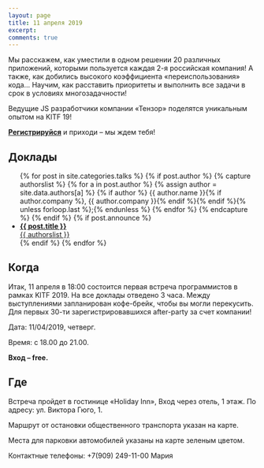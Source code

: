 ```yaml
---
layout: page
title: 11 апреля 2019
excerpt:
comments: true
---
```


Мы расскажем, как уместили в одном решении 20 различных приложений, которыми пользуется каждая 2-я российская компания! А также, как добились высокого коэффициента «переиспользования» кода… Научим, как расставить приоритеты и выполнить все задачи в срок в условиях многозадачности!

Ведущие JS разработчики компании «Тензор» поделятся уникальным опытом на KlTF 19!

[**Регистрируйся**][register] и приходи – мы ждем тебя!
	

Доклады
-------

<ul class="post-list">
{% for post in site.categories.talks %}
  {% if post.author %}
    {% capture authorslist %}
      {% for a in post.author %}
        {% assign author = site.data.authors[a] %}
        {% if author %} {{ author.name }}{% if author.company %}, {{ author.company }}{% endif %}{% endif %}{% unless forloop.last %};{% endunless %}
      {% endfor %}
    {% endcapture %}
  {% endif %}
  {% if post.announce %}
  <li><a href="{{ site.url }}{{ post.url }}"><b>{{ post.title }}</b><br/>{{ authorslist }}</a></li>
  {% endif %}
{% endfor %}
</ul>

Когда
-----

Итак, 11 апреля в 18:00 состоится первая встреча программистов в рамках KlTF 2019. На все доклады отведено 3 часа. Между выступлениями запланирован кофе-брейк, чтобы вы могли перекусить. Для первых 30-ти зарегистрировавшихся after-party за счет компании!

Дата: 11/04/2019, четверг.

Время: с 18.00 до 21.00.

__Вход – free.__


Где
---

Встреча пройдет в гостинице «Holiday Inn», Вход через отель, 1 этаж. По адресу: ул. Виктора Гюго, 1.

Маршрут от остановки общественного транспорта указан на карте.

Места для парковки автомобилей указаны на карте зеленым цветом.

Контактные телефоны: +7(909) 249-11-00 Мария


<script type="text/javascript" charset="utf-8" async src="https://api-maps.yandex.ru/services/constructor/1.0/js/?um=constructor%3A36ddcdf780866d24a555f5e8156384d51f42ad5c6c33ffb7a74a4f0bbe78e4ed&amp;width=100%25&amp;height=636&amp;lang=ru_RU&amp;scroll=true"></script>

<!-- <script type="application/javascript">  var __event_coordinates = {"longitude":"20.505843","latitude":"54.708227"}, __event_metro   = null;</script>
    
<script src="https://api-maps.yandex.ru/2.1/?lang=ru_RU" type="text/javascript"></script>

<script type='text/javascript' src='https://timepad.ru/js/ep3-f8cae2320f.map.js'></script> -->


<!--
<ul class="post-list">
{% for post in site.posts limit:10 %}
  <li><article><a href="{{ site.url }}{{ post.url }}">{{ post.title }} <span class="entry-date"><time datetime="{{ post.date | date_to_xmlschema }}">{{ post.date | date: "%B %d, %Y" }}</time></span></a></article></li>
{% endfor %}
</ul>
-->

[register]: /register/
<!-- [place]:  -->
[tensor]: http://tensor.ru/
[speakers]: /speakers/
